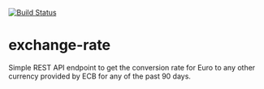 [![Build Status](https://travis-ci.org/marcgs/exchange-rate.svg?branch=master)](https://travis-ci.org/marcgs/exchange-rate)


# exchange-rate

 Simple REST API endpoint to get the conversion rate for Euro to any other currency provided by ECB for any of the past 90 days.
